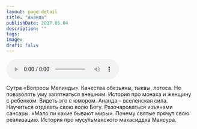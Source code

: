 ```yaml
---
layout: page-detail
title: "Ананда"
publishDate: 2017.05.04
description: ""
tags:
image:
draft: false
---
```


<audio title="2017.05.04 - Ананда.mp3" src="/upload/iblock/462/4623f6412918db4b192056ef31bf1b1f.mp3" controls=""></audio>

 Сутра «Вопросы Мелинды». Качества обезьяны, тыквы, лотоса. Не повзволять уму запятнаться внешним. История про монаха и женщину с ребенком. Видеть эго с юмором. Ананда – вселенская сила. Научиться отдавать свою волю Богу. Разочароваться изъянами сансары. «Мало ли какие бывают миры». Почему святые прячут свою реализацию. История про мусульманского махасиддха Мансура. 

  
